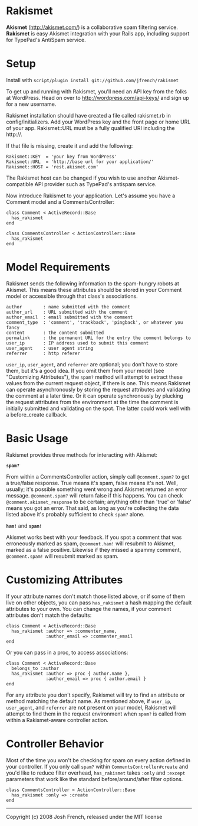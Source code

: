 Rakismet
========

**Akismet** (<http://akismet.com/>) is a collaborative spam filtering service.
**Rakismet** is easy Akismet integration with your Rails app, including support
for TypePad's AntiSpam service.


Setup
=====

Install with `script/plugin install git://github.com/jfrench/rakismet`

To get up and running with Rakismet, you'll need an API key from the folks at
WordPress. Head on over to http://wordpress.com/api-keys/ and sign up for a
new username.

Rakismet installation should have created a file called rakismet.rb in
config/initializers. Add your WordPress key and the front page or home URL of
your app. Rakismet::URL must be a fully qualified URI including the http://.

If that file is missing, create it and add the following:

    Rakismet::KEY  = 'your key from WordPress'
    Rakismet::URL  = 'http://base url for your application/'
    Rakismet::HOST = 'rest.akismet.com'

The Rakismet host can be changed if you wish to use another Akismet-compatible
API provider such as TypePad's antispam service.

Now introduce Rakismet to your application. Let's assume you have a Comment
model and a CommentsController:

    class Comment < ActiveRecord::Base
      has_rakismet
    end

    class CommentsController < ActionController::Base
      has_rakismet
    end


Model Requirements
==================

Rakismet sends the following information to the spam-hungry robots at Akismet.
This means these attributes should be stored in your Comment model or
accessible through that class's associations.

    author        : name submitted with the comment
    author_url    : URL submitted with the comment
    author_email  : email submitted with the comment
    comment_type  : 'comment', 'trackback', 'pingback', or whatever you fancy
    content       : the content submitted
    permalink     : the permanent URL for the entry the comment belongs to
    user_ip       : IP address used to submit this comment
    user_agent    : user agent string
    referrer      : http referer

`user_ip`, `user_agent`, and `referrer` are optional; you don't have to store
them, but it's a good idea. If you omit them from your model (see "Customizing
Attributes"), the `spam?` method will attempt to extract these values from the
current request object, if there is one. This means Rakismet can operate
asynchronously by storing the request attributes and validating the comment at
a later time. Or it can operate synchronously by plucking the request
attributes from the environment at the time the comment is initially submitted
and validating on the spot. The latter could work well with a before_create
callback.


Basic Usage
===========

Rakismet provides three methods for interacting with Akismet:

  **`spam?`**

From within a CommentsController action, simply call `@comment.spam?` to get a
true/false response. True means it's spam, false means it's not. Well,
usually; it's possible something went wrong and Akismet returned an error
message. `@comment.spam?` will return false if this happens. You can check
`@comment.akismet_response` to be certain; anything other than 'true' or
'false' means you got an error. That said, as long as you're collecting the
data listed above it's probably sufficient to check `spam?` alone.

  **`ham!`** and **`spam!`**

Akismet works best with your feedback. If you spot a comment that was
erroneously marked as spam, `@comment.ham!` will resubmit to Akismet, marked
as a false positive. Likewise if they missed a spammy comment,
`@comment.spam!` will resubmit marked as spam.


Customizing Attributes
======================

If your attribute names don't match those listed above, or if some of them
live on other objects, you can pass `has_rakismet` a hash mapping the default 
attributes to your own. You can change the names, if your comment attributes
don't match the defaults:

    class Comment < ActiveRecord::Base
      has_rakismet :author => :commenter_name,
                   :author_email => :commenter_email
    end

Or you can pass in a proc, to access associations:

    class Comment < ActiveRecord::Base
      belongs_to :author
      has_rakismet :author => proc { author.name },
                   :author_email => proc { author.email }
    end

For any attribute you don't specify, Rakismet will try to find an attribute or 
method matching the default name. As mentioned above, if `user_ip`,
`user_agent`, and `referrer` are not present on your model, Rakismet will
attempt to find them in the request environment when `spam?` is called from
within a Rakismet-aware controller action.

Controller Behavior
===================

Most of the time you won't be checking for spam on every action defined in
your controller. If you only call `spam?` within `CommentsController#create` 
and you'd like to reduce filter overhead, `has_rakismet` takes `:only` and
`:except` parameters that work like the standard before/around/after filter
options.

    class CommentsController < ActionController::Base
      has_rakismet :only => :create
    end


--------------------------------------------------------------
Copyright (c) 2008 Josh French, released under the MIT license
